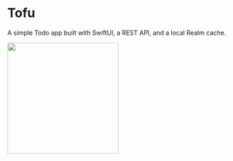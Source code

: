 # Tofu

A simple Todo app built with SwiftUI, a REST API, and a local Realm cache.

<img src="https://user-images.githubusercontent.com/5713359/152659861-ddcb1855-aaf8-4eb7-bd9a-179d5b59856e.png" width="250">
